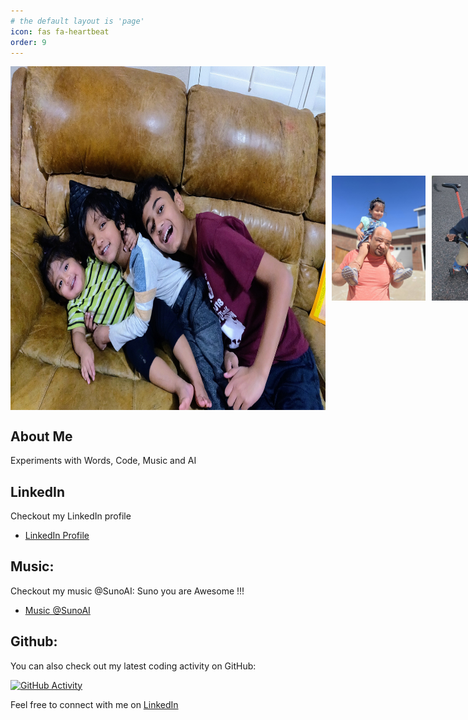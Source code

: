 ```yaml
---
# the default layout is 'page'
icon: fas fa-heartbeat
order: 9
---
```

<!-- 
> Add Markdown syntax content to file `_tabs/about.md`{: .filepath } and it will show up on this page.
{: .prompt-tip } -->


<div style="display: flex; flex-direction: row; align-items: center;">
  <img src="static/life.jpg" alt="life" width="550" height="550">
  <img src="static/kala.jpg" alt="kala" width="300" height="200" style="margin-left: 10px; margin-right: 10px;">
  <img src="static/vidur.png" alt="vidur" width="300" height="200">
  <img src="static/vidurgrill.png" alt="vidur" width="300" height="200">
  <img src="static/sandeshv.png" alt="sandesh" width="300" height="200">
</div>

## About Me
Experiments with Words, Code, Music and AI 

## LinkedIn 
Checkout my LinkedIn profile
- [LinkedIn Profile](https://www.linkedin.com/in/arul-vannala-tanzu/) 

## Music:
Checkout my music @SunoAI: Suno you are Awesome !!!
- [Music @SunoAI](https://suno.com/@projectsuno)

## Github:
You can also check out my latest coding activity on GitHub:

[![GitHub Activity](https://github-readme-activity-graph.vercel.app/graph?username=cfkubo&theme=github-dark&bg_color=151515&hide_border=true&line=fff&point=fff&area=true)](https://github.com/cfkubo)

Feel free to connect with me on [LinkedIn](https://www.linkedin.com/in/arul-vannala-tanzu/) 
<!-- ![alt text](static/kala.jpg) -->

<script data-goatcounter="https://arulwebsite.goatcounter.com/count"
        async src="//gc.zgo.at/count.js"></script>


<script>
    // Append to the <body>; can use a CSS selector to append somewhere else.
    window.goatcounter.visit_count({append: 'body'})
</script>
